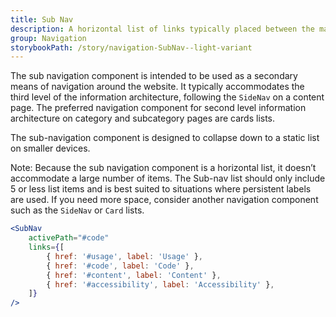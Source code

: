 ```yaml
---
title: Sub Nav
description: A horizontal list of links typically placed between the main navigation and page content.
group: Navigation
storybookPath: /story/navigation-SubNav--light-variant
---
```


The sub navigation component is intended to be used as a secondary means of navigation around the website. It typically accommodates the third level of the information architecture, following the `SideNav` on a content page. The preferred navigation component for second level information architecture on category and subcategory pages are cards lists.

The sub-navigation component is designed to collapse down to a static list on smaller devices.

Note: Because the sub navigation component is a horizontal list, it doesn’t accommodate a large number of items. The Sub-nav list should only include 5 or less list items and is best suited to situations where persistent labels are used. If you need more space, consider another navigation component such as the `SideNav` or `Card` lists.

```jsx live
<SubNav
	activePath="#code"
	links={[
		{ href: '#usage', label: 'Usage' },
		{ href: '#code', label: 'Code' },
		{ href: '#content', label: 'Content' },
		{ href: '#accessibility', label: 'Accessibility' },
	]}
/>
```

